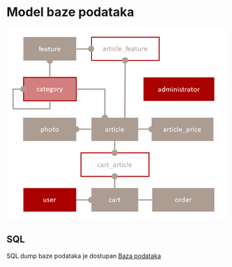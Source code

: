 # Model baze podataka

![Relacije između entiteta](../02-resources/database-model.png)

## SQL

SQL dump baze podataka je dostupan [Baza podataka](../02-resources/aplikacija.sql)
